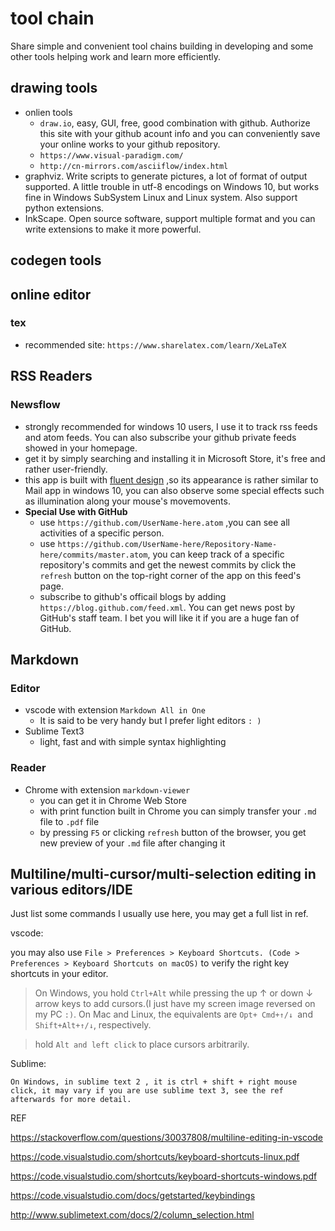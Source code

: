# tool chain
Share simple and convenient tool chains building in developing and some other tools helping work and learn more efficiently.

## drawing tools
- onlien tools
  - ```draw.io```, easy, GUI, free, good combination with github. Authorize this site with your github acount info and you can conveniently save your online works to your github repository.
  - ```https://www.visual-paradigm.com/```
  - ```http://cn-mirrors.com/asciiflow/index.html```
- graphviz. Write scripts to generate pictures, a lot of format of output supported. A little trouble in utf-8 encodings on Windows 10, but works fine in Windows SubSystem Linux and Linux system. Also support python extensions.
- InkScape. Open source software, support multiple format and you can write extensions to make it more powerful.

## codegen tools


## online editor
### tex
- recommended site: ```https://www.sharelatex.com/learn/XeLaTeX```

## RSS Readers
### Newsflow
- strongly recommended for windows 10 users, I use it to track rss feeds and atom feeds. You can also subscribe your github private feeds showed in your homepage. 
- get it by simply searching and installing it in Microsoft Store, it's free and rather user-friendly.
- this app is built with [fluent design](https://fluent.microsoft.com/) ,so its appearance is rather similar to Mail app in windows 10, you can also observe some special effects such as illumination along your mouse's movemovents.
- **Special Use with GitHub**
  - use `https://github.com/UserName-here.atom` ,you can see all activities of a specific person.
  - use `https://github.com/UserName-here/Repository-Name-here/commits/master.atom`, you can keep track of a specific repository's commits and get the newest commits by click the `refresh` button on the top-right corner of the app on this feed's page.
  - subscribe to github's officail blogs by adding `https://blog.github.com/feed.xml`. You can get news post by GitHub's staff team. I bet you will like it if you are a huge fan of GitHub.

## Markdown
### Editor
- vscode with extension `Markdown All in One`
  - It is said to be very handy but I prefer light editors `: )`
- Sublime Text3
  - light, fast and with simple syntax highlighting

### Reader
- Chrome with extension `markdown-viewer` 
  - you can get it in Chrome Web Store 
  - with print function built in Chrome you can simply transfer your `.md` file to `.pdf` file
  - by pressing `F5` or clicking `refresh` button of the browser, you get new preview of your `.md` file after changing it

## Multiline/multi-cursor/multi-selection editing in various editors/IDE
Just list some commands I usually use here, you may get a full list in ref.

vscode:

you may also use ```File > Preferences > Keyboard Shortcuts. (Code > Preferences > Keyboard Shortcuts on macOS)``` to verify the right key shortcuts in your editor.

> On Windows, you hold ```Ctrl+Alt``` while pressing the up ↑ or down ↓ arrow keys to add cursors.(I just have my screen image reversed on my PC `:)`. On Mac and Linux, the equivalents are ```Opt+ Cmd+↑/↓ ```and ```Shift+Alt+↑/↓```, respectively.

> hold ```Alt and left click``` to place cursors arbitrarily.

Sublime:
```
On Windows, in sublime text 2 , it is ctrl + shift + right mouse click, it may vary if you are use sublime text 3, see the ref afterwards for more detail.
```

REF

https://stackoverflow.com/questions/30037808/multiline-editing-in-vscode

https://code.visualstudio.com/shortcuts/keyboard-shortcuts-linux.pdf

https://code.visualstudio.com/shortcuts/keyboard-shortcuts-windows.pdf

https://code.visualstudio.com/docs/getstarted/keybindings

http://www.sublimetext.com/docs/2/column_selection.html





